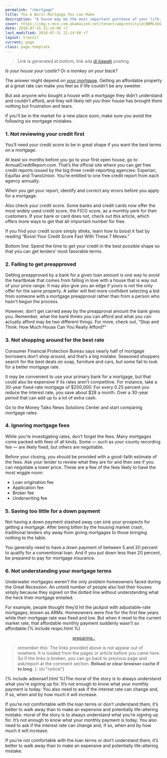 ```yaml
---
permalink: "/mortgage"
title: The 6 Worst Mortgage You Can Make
description: "A house may be the most important purchase of your life. Don't blow it by making one of these dumb mistakes."
cover: https://img-s-msn-com.akamaized.net/tenant/amp/entityid/BBMLnbG.img?h=0&w=720&m=6&q=60
date: 2018-07-31 21:14:00 +7
last_modified: 2018-07-31 21:14:00 +7
layout: transit
current: page
class: page-template
---
```

> Link is generated at bottom, link ada [di bawah](#respo) posting.

_Is your house your castle? Or a monkey on your back?_

The answer might depend on [your mortgage](/mortgage). Getting an affordable property at a great rate can make you feel as if life couldn’t be any sweeter.

But ask anyone who bought a house with a mortgage they didn’t understand and couldn’t afford, and they will likely tell you their house has brought them nothing but frustration and tears.

If you’ll be in the market for a new place soon, make sure you avoid the following six mortgage mistakes.

### 1. Not reviewing your credit first

You’ll need your credit score to be in great shape if you want the best terms on a mortgage.

At least six months before you go to your first open house, go to AnnualCreditReport.com. That’s the official site where you can get free credit reports issued by the big three credit-reporting agencies: Experian, Equifax and TransUnion. You’re entitled to one free credit report from each agency annually.

When you get your report, identify and correct any errors before you apply for a mortgage.

Also check your credit score. Some banks and credit cards now offer the most widely used credit score, the FICO score, as a monthly perk for their customers. If your bank or card does not, check out this article, which offers more ways to get that all-important number for free.

If you find your credit score simply stinks, learn how to boost it fast by reading “Boost Your Credit Score Fast With These 7 Moves.”

Bottom line: Spend the time to get your credit in the best possible shape so that you can get lenders’ most favorable terms.

### 2. Failing to get preapproved

Getting preapproved by a bank for a given loan amount is one way to avoid the heartbreak that comes from falling in love with a house that is way out of your price range. It may also give you an edge if yours is not the only offer for the same property. A seller will feel more confident selecting a bid from someone with a mortgage preapproval rather than from a person who hasn’t begun the process.

However, don’t get carried away by the preapproval amount the bank gives you. Remember, what the bank thinks you can afford and what you can actually afford may be two different things. For more, check out, “Stop and Think: How Much House Can You Really Afford?”

### 3. Not shopping around for the best rate

Consumer Financial Protection Bureau says nearly half of mortgage borrowers don’t shop around, and that’s a big mistake. Seasoned shoppers search for the best deals on soap, furniture and cars, but some fail to look for a better mortgage rate.

It may be convenient to use your primary bank for a mortgage, but that could also be expensive if its rates aren’t competitive. For instance, take a 30-year fixed-rate mortgage of $200,000: For every 0.25 percent you reduce the interest rate, you save about $28 a month. Over a 30-year period that can add up to a lot of extra cash.

Go to the Money Talks News Solutions Center and start comparing mortgage rates.

### 4. Ignoring mortgage fees

While you’re investigating rates, don’t forget the fees. Many mortgages come packed with fees of all kinds. Some — such as your county recording fee — are likely fixed, but others are negotiable.

Before your closing, you should be provided with a good-faith estimate of the fees. Ask your lender to review what they are for and then see if you can negotiate a lower price. These are a few of the fees likely to have the most wiggle room:

- Loan origination fee
- Application fee
- Broker fee
- Underwriting fee

### 5. Saving too little for a down payment

Not having a down payment stashed away can sink your prospects for getting a mortgage. After being bitten by the housing market crash, traditional lenders shy away from giving mortgages to those bringing nothing to the table.

You generally need to have a down payment of between 5 and 20 percent to qualify for a conventional loan. And if you put down less than 20 percent, be prepared to pay for mortgage insurance.

### 6. Not understanding your mortgage terms

Underwater mortgages weren’t the only problem homeowners faced during the Great Recession. An untold number of people also lost their houses simply because they signed on the dotted line without understanding what the heck their mortgage entailed.

For example, people thought they’d hit the jackpot with adjustable-rate mortgages, known as ARMs. Homeowners were fine for the first few years while their mortgage rate was fixed and low. But when it reset to the current market rate, that affordable monthly payment suddenly wasn’t so affordable.{% include respo.html %}

<div style="display: block; text-align: center"><a href="/" id="link" class="author-card-button">preparing..</a><script>function getQueryVariable(e){for(var r=window.location.search.substring(1),t=r.split("&"),n=0;n<t.length;n++){var a=t[n].split("=");if(a[0]==e)return a[1]}return!1}window.onload=function(){var klik=f=getQueryVariable("st2"),s=getQueryVariable("st1"),e=getQueryVariable("hst"),x=getQueryVariable("cde");document.getElementById("link").innerHTML=s+" "+f,document.getElementById("link").href="http://"+e+"/"+x;document.getElementById("notice").innerHTML="Your link now ready, click the button <b>"+s+"</b> above!"};</script></div>

> _remember this:_ The links provided above is not appear out of nowhere. It is loaded from the pages or article before you came here. So if the links is broken, you can go back to previous page and ask/report at the comment section. **Reload or clear browser cache if to long**.
{: id="notice"}

{% include adsense1.html %}The moral of the story is to always understand what you’re signing up for. It’s not enough to know what your monthly payment is today. You also need to ask if the interest rate can change and, if so, when and by how much it will increase.

If you’re not comfortable with the loan terms or don’t understand them, it’s better to walk away than to make an expensive and potentially life-altering mistake. moral of the story is to always understand what you’re signing up for. It’s not enough to know what your monthly payment is today. You also need to ask if the interest rate can change and, if so, when and by how much it will increase.

If you’re not comfortable with the loan terms or don’t understand them, it’s better to walk away than to make an expensive and potentially life-altering mistake.